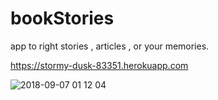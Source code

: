 # bookStories
app to right stories , articles , or your memories.


https://stormy-dusk-83351.herokuapp.com


![2018-09-07 01 12 04](https://user-images.githubusercontent.com/32101657/45199783-8640ac00-b23b-11e8-9ff0-fa7cd625735b.gif)


